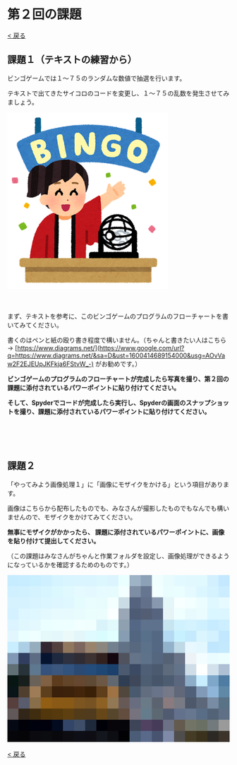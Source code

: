# 第２回の課題

[< 戻る](../)

## 課題１（テキストの練習から）　

ビンゴゲームでは１～７５のランダムな数値で抽選を行います。

テキストで出てきたサイコロのコードを変更し、１～７５の乱数を発生させてみましょう。

![img](assets/image1.png)

　

まず、テキストを参考に、このビンゴゲームのプログラムのフローチャートを書いてみてください。

書くのはペンと紙の殴り書き程度で構いません。（ちゃんと書きたい人はこちら→ [https://www.diagrams.net/](https://www.google.com/url?q=https://www.diagrams.net/&sa=D&ust=1600414689154000&usg=AOvVaw2F2EJEUpJKFkja6FStvW_-) がお勧めです。）

**ビンゴゲームのプログラムのフローチャートが完成したら写真を撮り、第２回の課題に添付されているパワーポイントに貼り付けてください。**

**そして、Spyderでコードが完成したら実行し、Spyderの画面のスナップショットを撮り、課題に添付されているパワーポイントに貼り付けてください。**

　

　

## 課題２

「やってみよう画像処理１」に「画像にモザイクをかける」という項目があります。

画像はこちらから配布したものでも、みなさんが撮影したものでもなんでも構いませんので、モザイクをかけてみてください。

**無事にモザイクがかかったら、 課題に添付されているパワーポイントに、画像を貼り付けて提出してください。**

（この課題はみなさんがちゃんと作業フォルダを設定し、画像処理ができるようになっているかを確認するためのものです。）

![img](assets/image2.jpg)

[< 戻る](../)